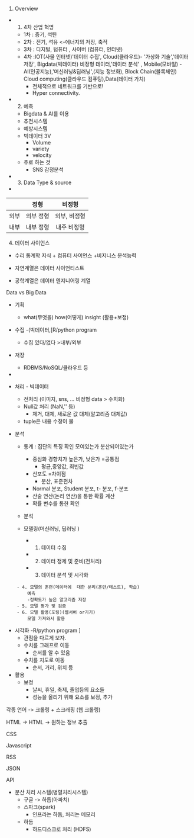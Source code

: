 1. Overview

- 1. 4차 산업 혁명
  - 1차 : 증기, 석탄
  - 2차 : 전기, 석유 <-에너지의 저장, 축적
  - 3차 : 디지털, 텀퓨터 , 사이버 (컴퓨터, 인터넷)
  - 4차 :IOT(사물 인터넷)'데이터 수집', Cloud(클라우드)- '가상화 기술','데이터 저장', Bigdata(빅데이터) 비정형 데이터,'데이터 분석' , Mobile(모바일)
        - AI(인공지능),'머신러닝&딥러닝',(지능 정보화), Block Chain(블록체인) Cloud computing(클라우드 컴퓨팅),Data(데이터 가치)
    - 전체적으로 네트워크를 기반으로! 
    - Hyper connectivity. 

- 2. 예측
  - Bigdata & AI를 이용
  - 추천시스템
  - 예방시스템
  - 빅데이터 3V
    - Volume
    - variety
    - velocity 
  - 주로 하는 것
    - SNS 감정분석
- 3. Data Type & source 
- 
 | | 정형 | 비정형|
|:---:|:---:|:---:|
|외부| 외부 정형 | 외부, 비정형|
|내부 |내부 정형| 내주 비정형|

4. 데이터 사이언스 
- 수리 통계학 지식 + 컴퓨터 사이언스 +비지니스 분석능력

- 자연계열은 데이터 사이언티스트
- 공학계열은 데이터 엔지니어링 계열
  
Data vs Big Data
- 기획
  - what(무엇을) how(어떻게) insight (활용+보정)
- 수집  -(빅데이터,[R/python program 
  - 수집 있다/없다 >내부/외부

- 저장 
  - RDBMS/NoSQL/클라우드 등
- 
- 처리 - 빅데이터
  - 전처리 (이미지, sns, ... 비정형 data > 수치화)
  - Null값 처리 (NaN,'' 등)
    - 제거, 대체, 새로운 값 대체(알고리즘 대체값)
  - tuple은 내용 수정이 불
- 분석
  - 통계 : 집단의 특징 확인 모여있는가 분산되어있는가
    - 중심화 경향치가 높은가, 낮은가 =공통점
      - 평균,중앙값, 최빈값
    - 산포도 =차이점
      - 분산, 표준편차 
    - Normal 분포, Student 분포, t- 분포, f-분포 
    - 산술 연산(논리 연산)을 통한 확률 계산
    - 확률 변수를 통한 확인
  - 분석
    
  - 모델링(머신러닝, 딥러닝 )
    - 1. 데이터 수집
    - 2. 데이터 정제 및 준비(전처리)
    - 3. 데이터 분석 및 시각화
```
    - 4. 모델의 훈련(데이터에  대한 분리(훈련/테스트), 학습)
        예측
        -정확도가 높은 알고리즘 저장
    - 5. 모델 평가 및 검증
    - 6. 모델 활용(포팅)(웹서버 or기기)
        모델 가져와서 활용
```
    
- 시각화  -R/python program ]
  - 관점을 다르게 보자.
  - 수치를 그래프로 이동
    - 순서를 알 수 있음
  - 수치를 지도로 이동 
    - 순서, 거리, 위치 등
- 활용
  - 보정
    - 날씨, 휴일, 축제, 졸업등의 요소들
    - 성능을 올리기 위해 요소를 보정, 추가


각종 언어 ->  크롤링 + 스크래핑 (웹 크롤링)

HTML    ->  HTML  -> 원하는 정보 추출

CSS

Javascript

RSS

JSON


API


- 분산 처리 시스템(병렬처리시스템)
  -  구글 -> 하둡(아파치)
  -  스파크(spark)
     -  인프라는 하둡, 처리는 메모리
  - 하둡
    -  하드디스크로 처리 (HDFS)